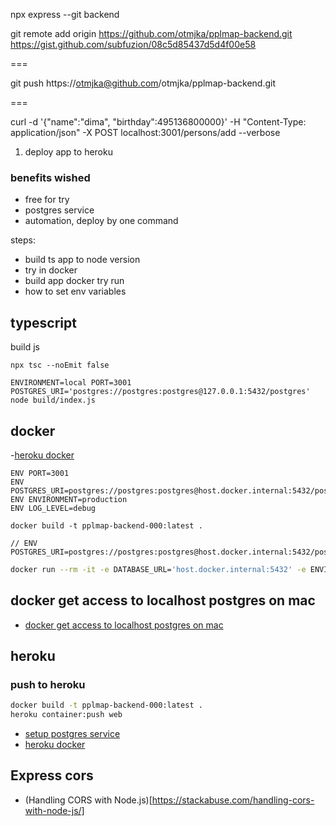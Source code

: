 npx express --git backend

git remote add origin https://github.com/otmjka/pplmap-backend.git
https://gist.github.com/subfuzion/08c5d85437d5d4f00e58

===

git push https://otmjka@github.com/otmjka/pplmap-backend.git

===

curl -d '{"name":"dima", "birthday":495136800000}' -H "Content-Type: application/json" -X POST localhost:3001/persons/add --verbose

1. deploy app to heroku

### benefits wished

- free for try
- postgres service
- automation, deploy by one command

steps:

- build ts app to node version
- try in docker
- build app docker try run
- how to set env variables

## typescript

build js

```
npx tsc --noEmit false
```

```
ENVIRONMENT=local PORT=3001 POSTGRES_URI='postgres://postgres:postgres@127.0.0.1:5432/postgres' node build/index.js
```

## docker

-[heroku docker](https://docs.docker.com/engine/reference/builder/)

```
ENV PORT=3001
ENV POSTGRES_URI=postgres://postgres:postgres@host.docker.internal:5432/postgres
ENV ENVIRONMENT=production
ENV LOG_LEVEL=debug

docker build -t pplmap-backend-000:latest .

// ENV POSTGRES_URI=postgres://postgres:postgres@host.docker.internal:5432/postgres
```

```bash
docker run --rm -it -e DATABASE_URL='host.docker.internal:5432' -e ENVIRONMENT=local -e PORT=3001 -e DB_NAME=postgres -e DB_PASSWORD=postgres -e DB_USER=postgres pplmap-backend-000:latest /bin/bash
```

## docker get access to localhost postgres on mac

- [docker get access to localhost postgres on mac](https://docs.docker.com/docker-for-mac/networking/#i-want-to-connect-from-a-container-to-a-service-on-the-host)

## heroku

### push to heroku

```bash
docker build -t pplmap-backend-000:latest .
heroku container:push web

```

- [setup postgres service](https://devcenter.heroku.com/articles/heroku-postgresql#provisioning-heroku-postgres)
- [heroku docker](https://devcenter.heroku.com/articles/container-registry-and-runtime)

## Express cors

- (Handling CORS with Node.js)[https://stackabuse.com/handling-cors-with-node-js/]
